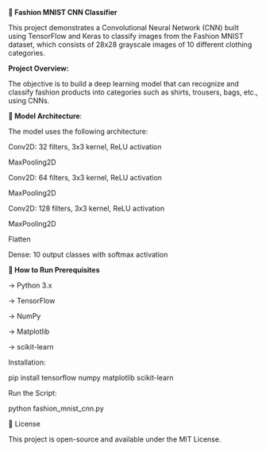 **🧥 Fashion MNIST CNN Classifier**

This project demonstrates a Convolutional Neural Network (CNN) built using TensorFlow and Keras to classify images from the Fashion MNIST dataset, which consists of 28x28 grayscale images of 10 different clothing categories.

**Project Overview:**
 
The objective is to build a deep learning model that can recognize and classify fashion products into categories such as shirts, trousers, bags, etc., using CNNs.

**🧠 Model Architecture**:

The model uses the following architecture:

Conv2D: 32 filters, 3x3 kernel, ReLU activation

MaxPooling2D

Conv2D: 64 filters, 3x3 kernel, ReLU activation

MaxPooling2D

Conv2D: 128 filters, 3x3 kernel, ReLU activation

MaxPooling2D

Flatten

Dense: 10 output classes with softmax activation

**🧪 How to Run
Prerequisites**

-> Python 3.x

-> TensorFlow

-> NumPy

-> Matplotlib

-> scikit-learn

Installation:

pip install tensorflow numpy matplotlib scikit-learn

Run the Script:

python fashion_mnist_cnn.py


📜 License

This project is open-source and available under the MIT License.
